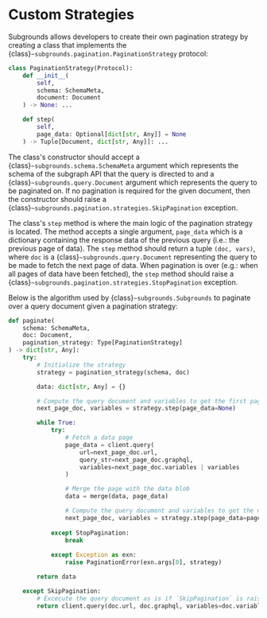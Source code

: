 # Custom Strategies
Subgrounds allows developers to create their own pagination strategy by creating a class that implements the {class}`~subgrounds.pagination.PaginationStrategy` protocol:
```python
class PaginationStrategy(Protocol):
    def __init__(
        self,
        schema: SchemaMeta,
        document: Document
    ) -> None: ...

    def step(
        self,
        page_data: Optional[dict[str, Any]] = None
    ) -> Tuple[Document, dict[str, Any]]: ...
```

The class's constructor should accept a {class}`~subgrounds.schema.SchemaMeta` argument which represents the schema of the subgraph API that the query is directed to and a {class}`~subgrounds.query.Document` argument which represents the query to be paginated on. If no pagination is required for the given document, then the constructor should raise a {class}`~subgrounds.pagination.strategies.SkipPagination` exception.

The class's `step` method is where the main logic of the pagination strategy is located. The method accepts a single argument, `page_data` which is a dictionary containing the response data of the previous query (i.e.: the previous page of data). The `step` method should return a tuple `(doc, vars)`, where `doc` is a {class}`~subgrounds.query.Document` representing the query to be made to fetch the next page of data. When pagination is over (e.g.: when all pages of data have been fetched), the `step` method should raise a {class}`~subgrounds.pagination.strategies.StopPagination` exception.

Below is the algorithm used by {class}`~subgrounds.Subgrounds` to paginate over a query document given a pagination strategy:
```python
def paginate(
    schema: SchemaMeta,
    doc: Document,
    pagination_strategy: Type[PaginationStrategy]
) -> dict[str, Any]:
    try:
        # Initialize the strategy
        strategy = pagination_strategy(schema, doc)

        data: dict[str, Any] = {}

        # Compute the query document and variables to get the first page of data
        next_page_doc, variables = strategy.step(page_data=None)

        while True:
            try:
                # Fetch a data page
                page_data = client.query(
                    url=next_page_doc.url,
                    query_str=next_page_doc.graphql,
                    variables=next_page_doc.variables | variables
                )

                # Merge the page with the data blob
                data = merge(data, page_data)

                # Compute the query document and variables to get the next page of data
                next_page_doc, variables = strategy.step(page_data=page_data)
            
            except StopPagination:
                break
            
            except Exception as exn:
                raise PaginationError(exn.args[0], strategy)

        return data

    except SkipPagination:
        # Excecute the query document as is if `SkipPagination` is raised
        return client.query(doc.url, doc.graphql, variables=doc.variables)
```
